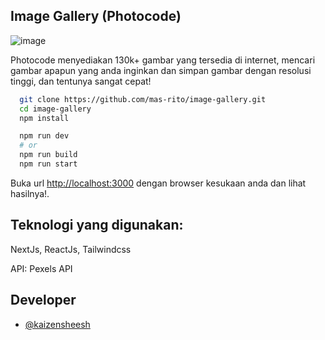 ## Image Gallery (Photocode)

![image](https://github.com/KaizenSheesh/image-gallery/assets/119792622/c35e2907-7f47-4d8b-95a0-90015a49d64d)

Photocode menyediakan 130k+ gambar yang tersedia di internet, mencari gambar apapun yang anda inginkan dan simpan gambar dengan resolusi tinggi, dan tentunya sangat cepat!

```Bash
  git clone https://github.com/mas-rito/image-gallery.git
  cd image-gallery
  npm install

  npm run dev
  # or
  npm run build
  npm run start
```

Buka url [http://localhost:3000](http://localhost:3000) dengan browser kesukaan anda dan lihat hasilnya!.

## Teknologi yang digunakan:
NextJs, ReactJs, Tailwindcss

API: Pexels API

## Developer
<ul>
  <li><a href="https://github.com/kaizensheesh">@kaizensheesh</a></li>
</ul>  
